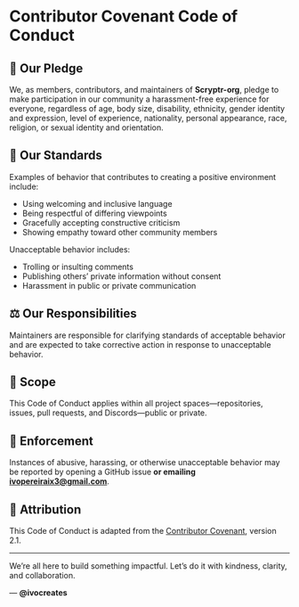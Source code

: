 # Contributor Covenant Code of Conduct

## 💖 Our Pledge

We, as members, contributors, and maintainers of **Scryptr-org**, pledge to make participation in our community a harassment-free experience for everyone, regardless of age, body size, disability, ethnicity, gender identity and expression, level of experience, nationality, personal appearance, race, religion, or sexual identity and orientation.

## 🧭 Our Standards

Examples of behavior that contributes to creating a positive environment include:

* Using welcoming and inclusive language
* Being respectful of differing viewpoints
* Gracefully accepting constructive criticism
* Showing empathy toward other community members

Unacceptable behavior includes:

* Trolling or insulting comments
* Publishing others’ private information without consent
* Harassment in public or private communication

## ⚖️ Our Responsibilities

Maintainers are responsible for clarifying standards of acceptable behavior and are expected to take corrective action in response to unacceptable behavior.

## 📢 Scope

This Code of Conduct applies within all project spaces—repositories, issues, pull requests, and Discords—public or private.

## 🚨 Enforcement

Instances of abusive, harassing, or otherwise unacceptable behavior may be reported by opening a GitHub issue **or emailing [ivopereiraix3@gmail.com](mailto:ivopereiraix3@gmail.com)**.

## 📜 Attribution

This Code of Conduct is adapted from the [Contributor Covenant](https://www.contributor-covenant.org), version 2.1.

---

We’re all here to build something impactful. Let’s do it with kindness, clarity, and collaboration.

— **@ivocreates**
